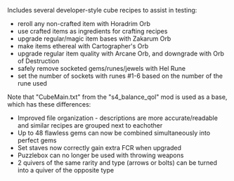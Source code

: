 Includes several developer-style cube recipes to assist in testing:
  * reroll any non-crafted item with Horadrim Orb
  * use crafted items as ingredients for crafting recipes
  * upgrade regular/magic item bases with Zakarum Orb
  * make items ethereal with Cartographer's Orb
  * upgrade regular item quality with Arcane Orb, and downgrade with Orb of Destruction
  * safely remove socketed gems/runes/jewels with Hel Rune
  * set the number of sockets with runes #1-6 based on the number of the rune used

Note that "CubeMain.txt" from the "s4_balance_qol" mod is used as a base, which has these differences:
  * Improved file organization - descriptions are more accurate/readable and similar recipes are grouped next to eachother
  * Up to 48 flawless gems can now be combined simultaneously into perfect gems
  * Set staves now correctly gain extra FCR when upgraded
  * Puzzlebox can no longer be used with throwing weapons
  * 2 quivers of the same rarity and type (arrows or bolts) can be turned into a quiver of the opposite type